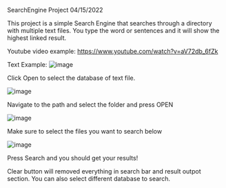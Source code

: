 SearchEngine Project 04/15/2022

This project is a simple Search Engine that searches through a directory with multiple text files. You type the word or sentences and it will
show the highest linked result.

Youtube video example: https://www.youtube.com/watch?v=aV72db_6fZk

Text Example:
![image](https://user-images.githubusercontent.com/72156064/163586935-640caa98-9142-4a1e-bd0b-d0f1cd109d6c.png)

Click Open to select the database of text file. 

![image](https://user-images.githubusercontent.com/72156064/163587021-f34234f2-1dac-4e6e-a81d-a190b4c777da.png)

Navigate to the path and select the folder and press OPEN

![image](https://user-images.githubusercontent.com/72156064/163587103-d79491ea-646f-4089-8067-8c32b97e3187.png)

Make sure to select the files you want to search below

![image](https://user-images.githubusercontent.com/72156064/163587140-36af224c-4cc7-427c-90e1-29e482a3c575.png)

Press Search and you should get your results!

Clear button will removed everything in search bar and result outpot section.
You can also select different database to search.
